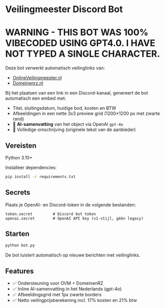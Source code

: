 # Veilingmeester Discord Bot


# WARNING - THIS BOT WAS 100% VIBECODED USING GPT4.0. I HAVE NOT TYPED A SINGLE CHARACTER. 




Deze bot verwerkt automatisch veilinglinks van:

* [OnlineVeilingmeester.nl](https://www.onlineveilingmeester.nl/)
* [Domeinenrz.nl](https://verkoop.domeinenrz.nl)

Bij het plaatsen van een link in een Discord-kanaal, genereert de bot automatisch een embed met:

* Titel, sluitingsdatum, huidige bod, kosten en BTW
* Afbeeldingen in een nette 3x3 preview grid (1200×1200 px met zwarte rand)
* 🧠 **AI-samenvatting** van het object via OpenAI `gpt-4o`
* 📄 Volledige omschrijving (originele tekst van de aanbieder)

## Vereisten

Python 3.10+

Installeer dependencies:

```bash
pip install -r requirements.txt
```

## Secrets

Plaats je OpenAI- en Discord-token in de volgende bestanden:

```
token.secret         # Discord bot token
openai.secret        # OpenAI API key (v1-stijl, géén legacy)
```

## Starten

```bash
python bot.py
```

De bot luistert automatisch op nieuwe berichten met veilinglinks.

## Features

* ✅ Ondersteuning voor OVM + DomeinenRZ
* ✅ Inline AI-samenvatting in het Nederlands (gpt-4o)
* ✅ Afbeeldingsgrid met 1px zwarte borders
* ✅ Netto veilingprijsberekening incl. 17% kosten en 21% btw
